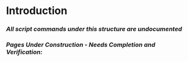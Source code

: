 # Introduction



### ***All script commands under this structure are undocumented***  



### ***Pages Under Construction - Needs Completion and Verification:***  




